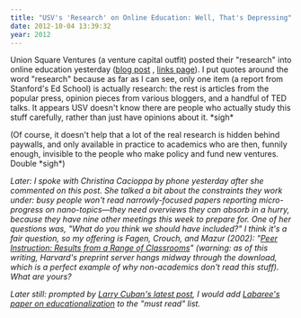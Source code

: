 ```yaml
---
title: "USV's 'Research' on Online Education: Well, That's Depressing"
date: 2012-10-04 13:39:32
year: 2012
---
```

<p>Union Square Ventures (a venture capital outfit) posted their "research" into online education yesterday (<a href="http://www.usv.com/2012/10/researching-online-education.php">blog post</a> , <a href="https://docs.google.com/document/d/1DOlGP3mvRYVWZVynKTvhARQrB-S6EN22bVYG6ggIEtg/preview">links page</a>). I put quotes around the word "research" because as far as I can see, only one item (a report from Stanford's Ed School) is actually research: the rest is articles from the popular press, opinion pieces from various bloggers, and a handful of TED talks. It appears USV doesn't know there are people who actually study this stuff carefully, rather than just have opinions about it. *sigh*</p>
<p>(Of course, it doesn't help that a lot of the real research is hidden behind paywalls, and only available in practice to academics who are then, funnily enough, invisible to the people who make policy and fund new ventures. Double *sigh*)</p>
<p><em>Later: I spoke with Christina Cacioppa by phone yesterday after she commented on this post. She talked a bit about the constraints they work under: busy people won't read narrowly-focused papers reporting micro-progress on nano-topics—they need overviews they can absorb in a hurry, because they have nine other meetings this week to prepare for. One of her questions was, "What do you think we should have included?" I think it's a fair question, so my offering is Fagen, Crouch, and Mazur (2002): "<a href="http://mazur.harvard.edu/publications.php?function=display&amp;rowid=139">Peer Instruction: Results from a Range of Classrooms</a>" (warning: as of this writing, Harvard's preprint server hangs midway through the download, which is a perfect example of why non-academics don't read this stuff). What are yours?</em></p>
<p><em>Later still: prompted by <a href="http://larrycuban.wordpress.com/2012/10/05/do-schools-reform-society/">Larry Cuban's latest post</a>, I would add <a href="http://www.stanford.edu/~dlabaree/publications/Educationalization_Paper-Ed_Theory_11-08.pdf">Labaree's paper on educationalization</a> to the "must read" list.</em></p>
